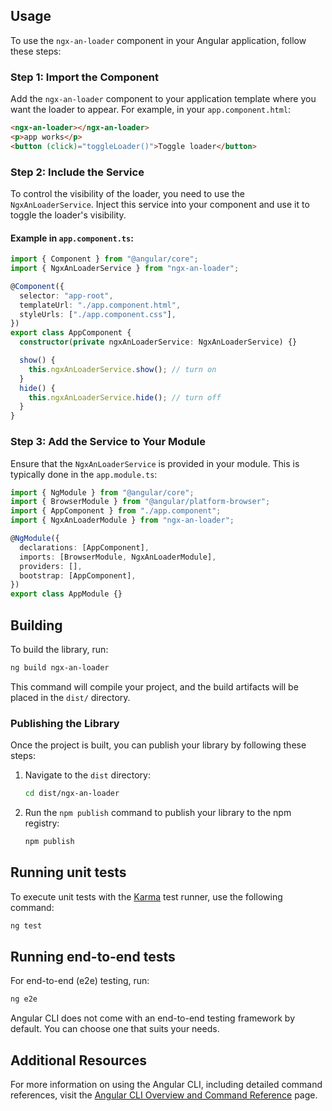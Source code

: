 ## Usage

To use the `ngx-an-loader` component in your Angular application, follow these steps:

### Step 1: Import the Component

Add the `ngx-an-loader` component to your application template where you want the loader to appear. For example, in your `app.component.html`:

```html
<ngx-an-loader></ngx-an-loader>
<p>app works</p>
<button (click)="toggleLoader()">Toggle loader</button>
```

### Step 2: Include the Service

To control the visibility of the loader, you need to use the `NgxAnLoaderService`. Inject this service into your component and use it to toggle the loader's visibility.

#### Example in `app.component.ts`:

```typescript
import { Component } from "@angular/core";
import { NgxAnLoaderService } from "ngx-an-loader";

@Component({
  selector: "app-root",
  templateUrl: "./app.component.html",
  styleUrls: ["./app.component.css"],
})
export class AppComponent {
  constructor(private ngxAnLoaderService: NgxAnLoaderService) {}

  show() {
    this.ngxAnLoaderService.show(); // turn on
  }
  hide() {
    this.ngxAnLoaderService.hide(); // turn off
  }
}
```

### Step 3: Add the Service to Your Module

Ensure that the `NgxAnLoaderService` is provided in your module. This is typically done in the `app.module.ts`:

```typescript
import { NgModule } from "@angular/core";
import { BrowserModule } from "@angular/platform-browser";
import { AppComponent } from "./app.component";
import { NgxAnLoaderModule } from "ngx-an-loader";

@NgModule({
  declarations: [AppComponent],
  imports: [BrowserModule, NgxAnLoaderModule],
  providers: [],
  bootstrap: [AppComponent],
})
export class AppModule {}
```

## Building

To build the library, run:

```bash
ng build ngx-an-loader
```

This command will compile your project, and the build artifacts will be placed in the `dist/` directory.

### Publishing the Library

Once the project is built, you can publish your library by following these steps:

1. Navigate to the `dist` directory:

   ```bash
   cd dist/ngx-an-loader
   ```

2. Run the `npm publish` command to publish your library to the npm registry:
   ```bash
   npm publish
   ```

## Running unit tests

To execute unit tests with the [Karma](https://karma-runner.github.io) test runner, use the following command:

```bash
ng test
```

## Running end-to-end tests

For end-to-end (e2e) testing, run:

```bash
ng e2e
```

Angular CLI does not come with an end-to-end testing framework by default. You can choose one that suits your needs.

## Additional Resources

For more information on using the Angular CLI, including detailed command references, visit the [Angular CLI Overview and Command Reference](https://angular.dev/tools/cli) page.

